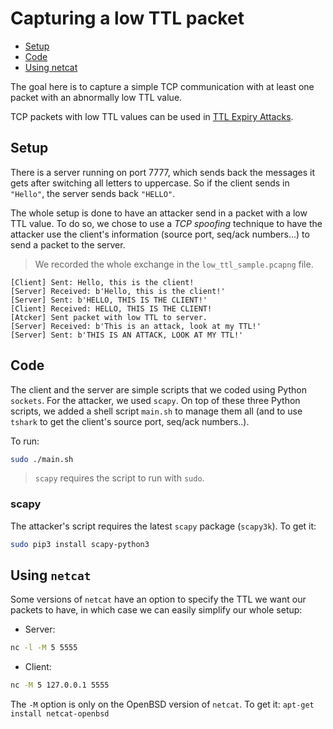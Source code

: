 # Capturing a low TTL packet

* [Setup](#setup)
* [Code](#code)
* [Using netcat](#netcat)

The goal here is to capture a simple TCP communication with at least one packet with an abnormally low TTL value.

TCP packets with low TTL values can be used in [TTL Expiry Attacks](https://github.com/CedricOL07/pcap_tcp_analyser#ttl).

## <a name="setup"></a>Setup

There is a server running on port 7777, which sends back the messages it gets after switching all letters to uppercase. So if the client sends in `"Hello"`, the server sends back `"HELLO"`.

The whole setup is done to have an attacker send in a packet with a low TTL value. To do so, we chose to use a *TCP spoofing* technique to have the attacker use the client's information (source port, seq/ack numbers...) to send a packet to the server.

> We recorded the whole exchange in the `low_ttl_sample.pcapng` file.

```
[Client] Sent: Hello, this is the client!
[Server] Received: b'Hello, this is the client!'
[Server] Sent: b'HELLO, THIS IS THE CLIENT!'
[Client] Received: HELLO, THIS IS THE CLIENT!
[Atcker] Sent packet with low TTL to server.
[Server] Received: b'This is an attack, look at my TTL!'
[Server] Sent: b'THIS IS AN ATTACK, LOOK AT MY TTL!'
```

## <a name="code"></a>Code

The client and the server are simple scripts that we coded using Python `sockets`. For the attacker, we used `scapy`. On top of these three Python scripts, we added a shell script `main.sh` to manage them all (and to use `tshark` to get the client's source port, seq/ack numbers..).

To run:

```sh
sudo ./main.sh
```

> `scapy` requires the script to run with `sudo`.

### scapy

The attacker's script requires the latest `scapy` package (`scapy3k`). To get it:

```sh
sudo pip3 install scapy-python3
```

## <a name="netcat"></a>Using `netcat`

Some versions of `netcat` have an option to specify the TTL we want our packets to have, in which case we can easily simplify our whole setup:

* Server:

```sh
nc -l -M 5 5555
```

* Client:

```sh
nc -M 5 127.0.0.1 5555
```

The `-M` option is only on the OpenBSD version of `netcat`. To get it: `apt-get install netcat-openbsd`
